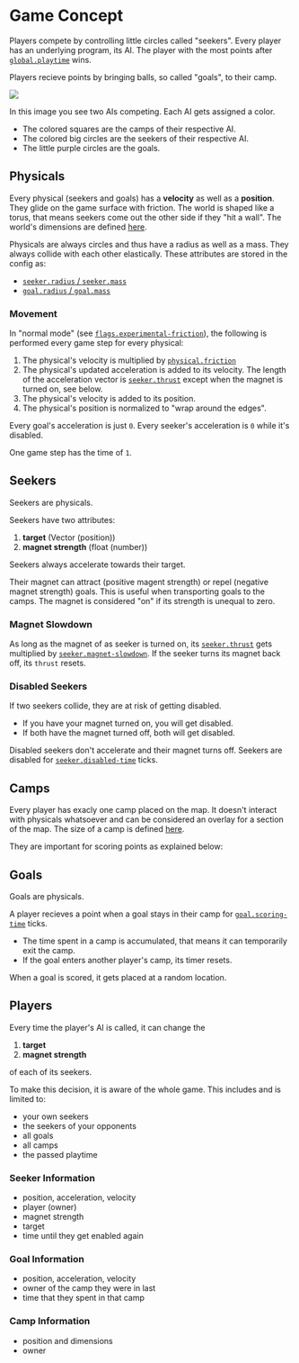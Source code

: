 # Game Concept

Players compete by controlling little circles called "seekers". Every player has an underlying program, its AI. The player with the most points after [`global.playtime`](https://github.com/seekers-dev/seekers/wiki/Configuration#global) wins.

Players recieve points by bringing balls, so called "goals", to their camp.

![](https://user-images.githubusercontent.com/37810842/207417325-30e82c8b-b53b-44e7-9d41-ca431dc579e2.png)

In this image you see two AIs competing. Each AI gets assigned a color. 
* The colored squares are the camps of their respective AI.
* The colored big circles are the seekers of their respective AI.
* The little purple circles are the goals.

## Physicals

Every physical (seekers and goals) has a **velocity** as well as a **position**. They glide on the game surface with friction. The world is shaped like a torus, that means seekers come out the other side if they "hit a wall". The world's dimensions are defined [here](https://github.com/seekers-dev/seekers/wiki/Configuration#map).

Physicals are always circles and thus have a radius as well as a mass. They always collide with each other elastically. These attributes are stored in the config as:
* [`seeker.radius` / `seeker.mass`](https://github.com/seekers-dev/seekers/wiki/Configuration#seeker)
* [`goal.radius` / `goal.mass`](https://github.com/seekers-dev/seekers/wiki/Configuration#goal)

### Movement

In "normal mode" (see [`flags.experimental-friction`](https://github.com/seekers-dev/seekers/wiki/Configuration#flags)), the following is performed every game step for every physical:
1. The physical's velocity is multiplied by [`physical.friction`](https://github.com/seekers-dev/seekers/wiki/Configuration#physical)
2. The physical's updated acceleration is added to its velocity. The length of the acceleration vector is [`seeker.thrust`](https://github.com/seekers-dev/seekers/wiki/Configuration#seeker) except when the magnet is turned on, see below. 
3. The physical's velocity is added to its position.
4. The physical's position is normalized to "wrap around the edges".

Every goal's acceleration is just `0`.
Every seeker's acceleration is `0` while it's disabled.

One game step has the time of `1`.

## Seekers

Seekers are physicals.

Seekers have two attributes:
1. **target** (Vector (position))
2. **magnet strength** (float (number))

Seekers always accelerate towards their target.

Their magnet can attract (positive magent strength) or repel (negative magnet strength) goals. This is useful when transporting goals to the camps.
The magnet is considered "on" if its strength is unequal to zero.

### Magnet Slowdown

As long as the magnet of as seeker is turned on, its [`seeker.thrust`](https://github.com/seekers-dev/seekers/wiki/Configuration#seeker) gets multiplied by [`seeker.magnet-slowdown`](https://github.com/seekers-dev/seekers/wiki/Configuration#seeker). If the seeker turns its magnet back off, its `thrust` resets.

### Disabled Seekers

If two seekers collide, they are at risk of getting disabled.
* If you have your magnet turned on, you will get disabled.
* If both have the magnet turned off, both will get disabled.

Disabled seekers don't accelerate and their magnet turns off. Seekers are disabled for [`seeker.disabled-time`](https://github.com/seekers-dev/seekers/wiki/Configuration#seeker) ticks.

## Camps

Every player has exacly one camp placed on the map. It doesn't interact with physicals whatsoever and can be considered an overlay for a section of the map. 
The size of a camp is defined [here](https://github.com/seekers-dev/seekers/wiki/Configuration#camp).

They are important for scoring points as explained below:

## Goals

Goals are physicals. 

A player recieves a point when a goal stays in their camp for [`goal.scoring-time`](https://github.com/seekers-dev/seekers/wiki/Configuration#goal) ticks.
* The time spent in a camp is accumulated, that means it can temporarily exit the camp.
* If the goal enters another player's camp, its timer resets.

When a goal is scored, it gets placed at a random location.

## Players

Every time the player's AI is called, it can change the
1. **target**
2. **magnet strength**

of each of its seekers. 

To make this decision, it is aware of the whole game. This includes and is limited to:
* your own seekers
* the seekers of your opponents
* all goals
* all camps
* the passed playtime

### Seeker Information

* position, acceleration, velocity
* player (owner)
* magnet strength
* target
* time until they get enabled again

### Goal Information

* position, acceleration, velocity
* owner of the camp they were in last
* time that they spent in that camp

### Camp Information

* position and dimensions
* owner 